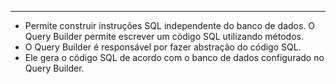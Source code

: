 ___
- Permite construir instruções SQL independente do banco de dados. O Query Builder permite escrever um código SQL utilizando métodos.
- O Query Builder é responsável por fazer abstração do código SQL.
- Ele gera o código SQL de acordo com o banco de dados configurado no Query Builder.